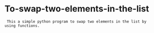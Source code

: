 # To-swap-two-elements-in-the-list 
     This a simple python program to swap two elements in the list by using functions.
   
